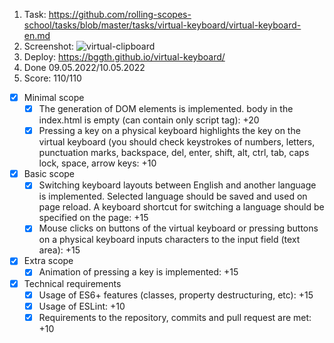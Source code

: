 1. Task: https://github.com/rolling-scopes-school/tasks/blob/master/tasks/virtual-keyboard/virtual-keyboard-en.md
2. Screenshot: 
![virtual-clipboard](https://user-images.githubusercontent.com/28692041/167484326-02ec4397-d97a-4c6c-b1f0-975c5ea631be.png)
6. Deploy: https://bggth.github.io/virtual-keyboard/
7. Done 09.05.2022/10.05.2022
8. Score: 110/110
- [x] Minimal scope
    - [x] The generation of DOM elements is implemented. body in the index.html is empty (can contain only script tag): +20
    - [x] Pressing a key on a physical keyboard highlights the key on the virtual keyboard (you should check keystrokes of
numbers, letters, punctuation marks, backspace, del, enter, shift, alt, ctrl, tab, caps lock, space, arrow keys: +10
- [x] Basic scope
    - [x] Switching keyboard layouts between English and another language is implemented. Selected language should be saved
and used on page reload. A keyboard shortcut for switching a language should be specified on the page: +15
    - [x] Mouse clicks on buttons of the virtual keyboard or pressing buttons on a physical keyboard inputs characters to the
input field (text area): +15
- [x] Extra scope
   - [x] Animation of pressing a key is implemented: +15
- [x] Technical requirements
    - [x] Usage of ES6+ features (classes, property destructuring, etc): +15
    - [x] Usage of ESLint: +10
    - [x] Requirements to the repository, commits and pull request are met: +10
